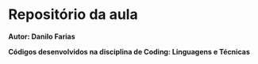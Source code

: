 # Repositório da aula 

<b>Autor<b>: Danilo Farias

Códigos desenvolvidos na disciplina de Coding: Linguagens e Técnicas
